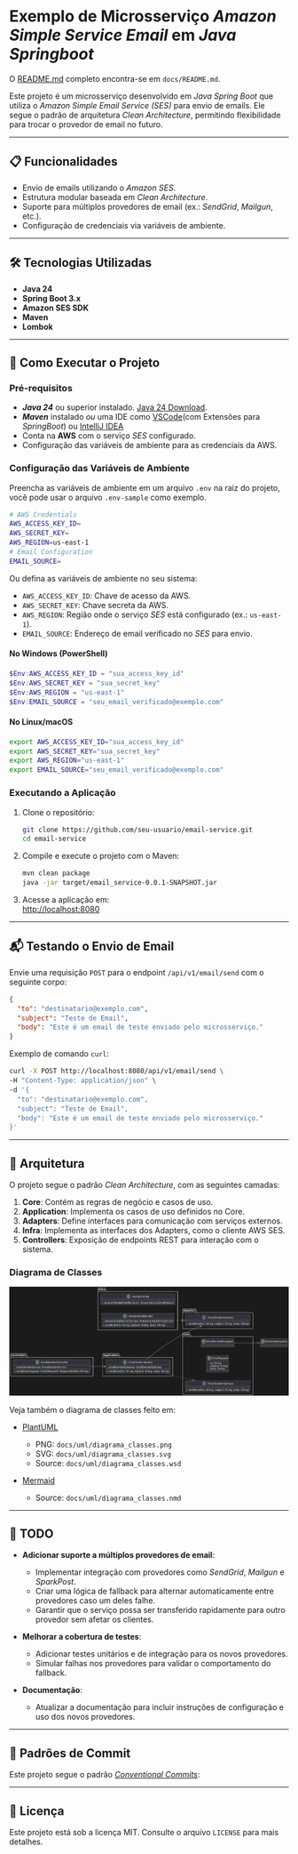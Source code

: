 # Exemplo de Microsserviço _Amazon Simple Service Email_ em _Java Springboot_

O [README.md](docs/README.md) completo encontra-se em `docs/README.md`.

Este projeto é um microsserviço desenvolvido em _Java Spring Boot_ que utiliza o _Amazon Simple Email Service (SES)_ para envio de emails. Ele segue o padrão de arquitetura _Clean Architecture_, permitindo flexibilidade para trocar o provedor de email no futuro.

---

## 📋 Funcionalidades

- Envio de emails utilizando o _Amazon SES_.
- Estrutura modular baseada em _Clean Architecture_.
- Suporte para múltiplos provedores de email (ex.: _SendGrid_, _Mailgun_, etc.).
- Configuração de credenciais via variáveis de ambiente.

---

## 🛠️ Tecnologias Utilizadas

- **Java 24**
- **Spring Boot 3.x**
- **Amazon SES SDK**
- **Maven**
- **Lombok**

---

## 🚀 Como Executar o Projeto

### Pré-requisitos

- **_Java 24_** ou superior instalado. [Java 24 Download](https://jdk.java.net/24/).
- **_Maven_** instalado _ou_ uma IDE como [VSCode](https://code.visualstudio.com/)(com Extensões para _SpringBoot_) ou  [IntelliJ IDEA](https://www.jetbrains.com/pt-br/idea/)
- Conta na **AWS** com o serviço _SES_ configurado.
- Configuração das variáveis de ambiente para as credenciais da AWS.

### Configuração das Variáveis de Ambiente

Preencha as variáveis de ambiente em um arquivo `.env` na raiz do projeto, você pode usar o arquivo `.env-sample` como exemplo.

```sh
# AWS Credentials
AWS_ACCESS_KEY_ID=
AWS_SECRET_KEY=
AWS_REGION=us-east-1
# Email Configuration
EMAIL_SOURCE=
```

Ou defina as variáveis de ambiente no seu sistema:

- `AWS_ACCESS_KEY_ID`: Chave de acesso da AWS.
- `AWS_SECRET_KEY`: Chave secreta da AWS.
- `AWS_REGION`: Região onde o serviço _SES_ está configurado (ex.: `us-east-1`).
- `EMAIL_SOURCE`: Endereço de email verificado no _SES_ para envio.

#### No Windows (PowerShell)

```powershell
$Env:AWS_ACCESS_KEY_ID = "sua_access_key_id"
$Env:AWS_SECRET_KEY = "sua_secret_key"
$Env:AWS_REGION = "us-east-1"
$Env:EMAIL_SOURCE = "seu_email_verificado@exemplo.com"
```

#### No Linux/macOS

```bash
export AWS_ACCESS_KEY_ID="sua_access_key_id"
export AWS_SECRET_KEY="sua_secret_key"
export AWS_REGION="us-east-1"
export EMAIL_SOURCE="seu_email_verificado@exemplo.com"
```

### Executando a Aplicação

1. Clone o repositório:

   ```bash
   git clone https://github.com/seu-usuario/email-service.git
   cd email-service
   ```

2. Compile e execute o projeto com o Maven:

   ```bash
   mvn clean package
   java -jar target/email_service-0.0.1-SNAPSHOT.jar
   ```

3. Acesse a aplicação em:  
   [http://localhost:8080](http://localhost:8080)

---

## 📬 Testando o Envio de Email

Envie uma requisição `POST` para o endpoint `/api/v1/email/send` com o seguinte corpo:

```json
{
  "to": "destinatario@exemplo.com",
  "subject": "Teste de Email",
  "body": "Este é um email de teste enviado pelo microsserviço."
}
```

Exemplo de comando `curl`:

```bash
curl -X POST http://localhost:8080/api/v1/email/send \
-H "Content-Type: application/json" \
-d '{
  "to": "destinatario@exemplo.com",
  "subject": "Teste de Email",
  "body": "Este é um email de teste enviado pelo microsserviço."
}'
```

---

## 🧱 Arquitetura

O projeto segue o padrão _Clean Architecture_, com as seguintes camadas:

1. **Core**: Contém as regras de negócio e casos de uso.
2. **Application**: Implementa os casos de uso definidos no Core.
3. **Adapters**: Define interfaces para comunicação com serviços externos.
4. **Infra**: Implementa as interfaces dos Adapters, como o cliente AWS SES.
5. **Controllers**: Exposição de endpoints REST para interação com o sistema.

### Diagrama de Classes

![Diagrama de Classes](docs/uml/diagrama_classes.png)

Veja também o diagrama de classes feito em:

- [PlantUML](http://www.plantuml.com/plantuml/duml/hLD1pzem3BttLrZV2RI1Tja5JGY4gcbNglq0axfTHffaiJl66Fzz6LLfKUY97NheY_tytekpOS4WRMCoGvM0E0Yw_YPGwa1AjBCP7xNr6B01wqfYyl3nG-PH7R4cUDkvG6zmoG2q5GeLAeAyGMqAiYM5hqmxPBeL0Bm3ZkZjU2Pk1OK4RUltmEtXEoaPW8Chp_tVFBPUuwSCCdVSU_hH4ikTTU3gW37X21spfgG5XPzQKVvBaRyPlsQ3pQttHYlyXqUtG-FWj6lldIw0XgFFA7J2E3fFi5TZUT1OeXSAd5n7CXKk_tFk5ri57AUoFN51F1fx3mKR_ErieHjlQ1pw2hOJ9wyAVTIqSxRITMz_KiviFYqeiHyv9JXZAF34QWmLpxQZZs3SCMK-T8k_UdW6KUoUs3lBb5lHSlxK1R3kfQR4i5p-MJzvfrbwTLrbkhXFI1UBoSeaYQuuTRo9VsrZ_W80)
  - PNG: `docs/uml/diagrama_classes.png`
  - SVG: `docs/uml/diagrama_classes.svg`
  - Source: `docs/uml/diagrama_classes.wsd`

- [Mermaid](https://www.mermaidchart.com/play?utm_source=mermaid_live_editor&utm_medium=toggle#pako:eNqtVNFOwjAU_ZWGJ4juBxZCMuc0JATIhm99KdsFq1uHbVGR-O-2G7Pt2IgJ7qnrPfec03t7exykZQYDf-B5HmZpyTZ062OGkHyGAnzEIdt_ehnhr5hJKnO1FRWE5igBlgHHrM7LiRD3lGw5KTDLKIdU0pKhuxVmWDJSgNiRFFC4iCN01PT1V-XVhDXfk4CQCNAYLBvUjVCxCjSUpY8SySnb3iKxX78oHbOxLrND8zcyIt-dejG87UHIlpLhdw24Uk7MVrVEm0XPYfk7TSH6TGFXFerYztQSyrgpXbBczqZhsJou5g36rHonWnMmD0zwkUj4IAffTjjtNfArCq28unbvg-UqipNerydp4_Vqcb0yBqbzhzhw1YMPkYCwPFiFIgX5KllCi10Odot8FPRE_sd3211YTaBVlT5jwxG65M2id_oSLuareDGbXWqN8iB5medOgeDsmvkdV6-jKLweNN8ZO20-VpZKJiDSD8uh3cnaVbxXweJ8UBRIS43HlEngG3WyyaTjHbmIMZe_ouyYI8_rJtXw88vUQv_S_428D241o5Xh9Lr7WdEZ7RJiNvj-AQAwA_E)
  - Source: `docs/uml/diagrama_classes.nmd`

---

## 📝 TODO

- **Adicionar suporte a múltiplos provedores de email**:
  - Implementar integração com provedores como _SendGrid_, _Mailgun_ e _SparkPost_.
  - Criar uma lógica de fallback para alternar automaticamente entre provedores caso um deles falhe.
  - Garantir que o serviço possa ser transferido rapidamente para outro provedor sem afetar os clientes.

- **Melhorar a cobertura de testes**:
  - Adicionar testes unitários e de integração para os novos provedores.
  - Simular falhas nos provedores para validar o comportamento do fallback.

- **Documentação**:
  - Atualizar a documentação para incluir instruções de configuração e uso dos novos provedores.

---

## 📖 Padrões de Commit

Este projeto segue o padrão [_Conventional Commits_](https://www.conventionalcommits.org/):

---

## 📝 Licença

Este projeto está sob a licença MIT. Consulte o arquivo `LICENSE` para mais detalhes.
